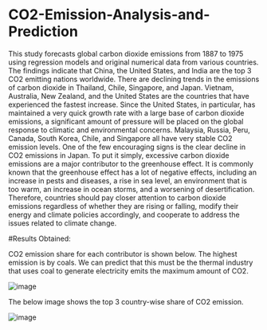 # CO2-Emission-Analysis-and-Prediction

This study forecasts global carbon dioxide emissions from 1887 to 1975 using regression models and original numerical data from various countries. The findings indicate that China, the United States, and India are the top 3 CO2 emitting nations worldwide. There are declining trends in the emissions of carbon dioxide in Thailand, Chile, Singapore, and Japan. Vietnam, Australia, New Zealand, and the United States are the countries that have experienced the fastest increase. Since the United States, in particular, has maintained a very quick growth rate with a large base of carbon dioxide emissions, a significant amount of pressure will be placed on the global response to climatic and environmental concerns. Malaysia, Russia, Peru, Canada, South Korea, Chile, and Singapore all have very stable CO2 emission levels. One of the few encouraging signs is the clear decline in CO2 emissions in Japan. To put it simply, excessive carbon dioxide emissions are a major contributor to the greenhouse effect. It is commonly known that the greenhouse effect has a lot of negative effects, including an increase in pests and diseases, a rise in sea level, an environment that is too warm, an increase in ocean storms, and a worsening of desertification. Therefore, countries should pay closer attention to carbon dioxide emissions regardless of whether they are rising or falling, modify their energy and climate policies accordingly, and cooperate to address the issues related to climate change.

#Results Obtained:

CO2 emission share for each contributor is shown below. The highest emission is by coals. We can predict that this must be the thermal industry that uses coal to generate electricity emits the maximum amount of CO2.

![image](https://user-images.githubusercontent.com/82791010/229265263-beff5c3f-81b2-462b-9231-a3c46e6c1c5a.png)

The below image shows the top 3 country-wise share of CO2 emission. 

![image](https://user-images.githubusercontent.com/82791010/229265285-cbadf5bc-3409-413c-91e7-a73416ccb63f.png)
